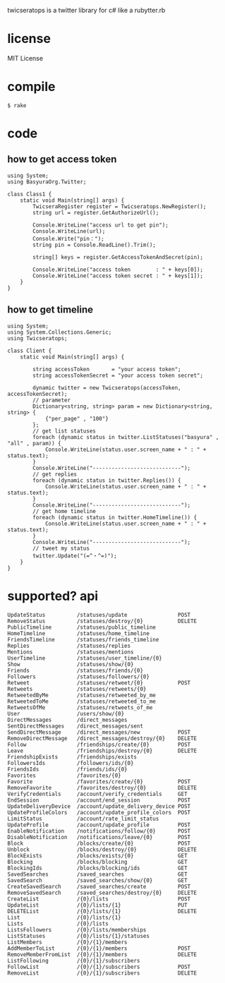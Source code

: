 
twicseratops is a twitter library for c# like a rubytter.rb

# license

 MIT License

# compile

    $ rake

# code

## how to get access token
    
    using System;
    using BasyuraOrg.Twitter;

    class Class1 {
        static void Main(string[] args) {
            TwicseraRegister register = Twicseratops.NewRegister();
            string url = register.GetAuthorizeUrl();

            Console.WriteLine("access url to get pin");
            Console.WriteLine(url);
            Console.Write("pin：");
            string pin = Console.ReadLine().Trim();

            string[] keys = register.GetAccessTokenAndSecret(pin);

            Console.WriteLine("access token        : " + keys[0]);
            Console.WriteLine("access token secret : " + keys[1]);
        }
    }


## how to get timeline

    using System;
    using System.Collections.Generic;
    using Twicseratops;

    class Client {
        static void Main(string[] args) {

            string accessToken       = "your access token";
            string accessTokenSecret = "your access token secret";

            dynamic twitter = new Twicseratops(accessToken, accessTokenSecret);
            // parameter
            Dictionary<string, string> param = new Dictionary<string, string> {
                {"per_page" , "100"}
            };
            // get list statuses
            foreach (dynamic status in twitter.ListStatuses("basyura" , "all" , param)) {
                Console.WriteLine(status.user.screen_name + " : " + status.text);
            }
            Console.WriteLine("----------------------------");
            // get replies
            foreach (dynamic status in twitter.Replies()) {
                Console.WriteLine(status.user.screen_name + " : " + status.text);
            }
            Console.WriteLine("----------------------------");
            // get home timeline
            foreach (dynamic status in twitter.HomeTimeline()) {
                Console.WriteLine(status.user.screen_name + " : " + status.text);
            }
            Console.WriteLine("----------------------------");
            // tweet my status
            twitter.Update("(=^・^=)");
        }
    }

# supported? api

    UpdateStatus          /statuses/update                POST
    RemoveStatus          /statuses/destroy/{0}           DELETE
    PublicTimeline        /statuses/public_timeline
    HomeTimeline          /statuses/home_timeline
    FriendsTimeline       /statuses/friends_timeline
    Replies               /statuses/replies
    Mentions              /statuses/mentions
    UserTimeline          /statuses/user_timeline/{0}
    Show                  /statuses/show/{0}
    Friends               /statuses/friends/{0}
    Followers             /statuses/followers/{0}
    Retweet               /statuses/retweet/{0}           POST
    Retweets              /statuses/retweets/{0}
    RetweetedByMe         /statuses/retweeted_by_me
    RetweetedToMe         /statuses/retweeted_to_me
    RetweetsOfMe          /statuses/retweets_of_me
    User                  /users/show/{0}
    DirectMessages        /direct_messages
    SentDirectMessages    /direct_messages/sent
    SendDirectMessage     /direct_messages/new            POST
    RemoveDirectMessage   /direct_messages/destroy/{0}    DELETE
    Follow                /friendships/create/{0}         POST
    Leave                 /friendships/destroy/{0}        DELETE
    FriendshipExists      /friendships/exists
    FollowersIds          /followers/ids/{0}
    FriendsIds            /friends/ids/{0}
    Favorites             /favorites/{0}
    Favorite              /favorites/create/{0}           POST
    RemoveFavorite        /favorites/destroy/{0}          DELETE
    VerifyCredentials     /account/verify_credentials     GET
    EndSession            /account/end_session            POST
    UpdateDeliveryDevice  /account/update_delivery_device POST
    UpdateProfileColors   /account/update_profile_colors  POST
    LimitStatus           /account/rate_limit_status
    UpdateProfile         /account/update_profile         POST
    EnableNotification    /notifications/follow/{0}       POST
    DisableNotification   /notifications/leave/{0}        POST
    Block                 /blocks/create/{0}              POST
    Unblock               /blocks/destroy/{0}             DELETE
    BlockExists           /blocks/exists/{0}              GET
    Blocking              /blocks/blocking                GET
    BlockingIds           /blocks/blocking/ids            GET
    SavedSearches         /saved_searches                 GET
    SavedSearch           /saved_searches/show/{0}        GET
    CreateSavedSearch     /saved_searches/create          POST
    RemoveSavedSearch     /saved_searches/destroy/{0}     DELETE
    CreateList            /{0}/lists                      POST
    UpdateList            /{0}/lists/{1}                  PUT
    DELETEList            /{0}/lists/{1}                  DELETE
    List                  /{0}/lists/{1}
    Lists                 /{0}/lists
    ListsFollowers        /{0}/lists/memberships
    ListStatuses          /{0}/lists/{1}/statuses
    ListMembers           /{0}/{1}/members
    AddMemberToList       /{0}/{1}/members                POST
    RemoveMemberFromList  /{0}/{1}/members                DELETE
    ListFollowing         /{0}/{1}/subscribers
    FollowList            /{0}/{1}/subscribers            POST
    RemoveList            /{0}/{1}/subscribers            DELETE

